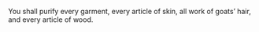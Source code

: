 You shall purify every garment, every article of skin, all work of goats’ hair, and every article of wood.
